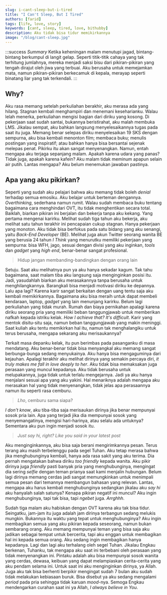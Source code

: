 ```yaml
---
slug: i-cant-sleep-but-i-tired
title: "I Can't Sleep, But I Tired"
authors: [farid]
tags: [life, love, story]
keywords: [cant, sleep, tired, love, bithubby]
description: Aku tidak bisa tidur memikirkannya
image: "/blog/cant-sleep.jpg"
---
```


:::success _Summary_
Ketika keheningan malam menutupi jagad, bintang-bintang berkumpul di langit gelap. Seperti titik-titik cahaya yang tak terhitung jumlahnya, mereka menjadi saksi bisu dari pikiran-pikiran yang tengah dirajut oleh jiwa yang terbuai. Aku berusaha untuk memejamkan mata, namun pikiran-pikiran berkecamuk di kepala, merayap seperti binatang liar yang tak terkendali.
:::

<!-- truncate -->

## Why?

Aku rasa memang setelah perkuliahan berakhir, aku merasa ada yang hilang. Stagnan kembali menghampiri dan menemani keseharianku. Walau lelah menerka, perkuliahan mengisi bagian dari diriku yang kosong. Di pekerjaan saat sudah santai, bukannya beristirahat, aku malah membuka LMS. Jikalau sempat, aku bahkan langsung menyelesaikannya tugas pada saat itu juga. Memang benar selepas diriku menyelesaikan 19 SKS dengan sempurna, aku bisa kembali menonton film; membaca buku; menulis postingan yang inspiratif; atau bahkan hanya bisa bersantai sejenak melepas penat. Pikirku itu akan sangat menyenangkan. Namun, entah mengapa aku terjaga sepanjang malam. Apakah karena udara yang panas? Tidak juga, apakah karena kafein? Aku malam tidak meminum apapun selain air putih. Lantas mengapa? Aku belum menemukan jawaban pastinya.

## Apa yang aku pikirkan?

Seperti yang sudah aku pelajari bahwa aku memang tidak boleh _denial_ terhadap semua emosiku. Aku belajar untuk berteman dengannya. _Overthinking_, sederhana namun rumit. Walau sudah membaca buku tentang bagaimana cara menghindari OVT, itu tidak menghentikan secara total. Baiklah, biarkan pikiran ini berjalan dan bekerja tanpa aku kekang. Yang pertama mengenai karirku. Melihat sudah tiga tahun aku bekerja, aku melihat satu tahun terakhir ini pencapaian cukup stagnan. Hanya pekerjaan yang monoton. Aku tidak bisa berfokus pada satu bidang yang aku senangi, yaitu _Back-End Developer_ (BE). Melihat juga akun Twitter seorang wanita BE yang berusia 24 tahun _I Think_ yang menurutku memiliki pekerjaan yang sempurna: bisa WFH, jago, sesuai dengan divisi yang aku inginkan, _tools_ dan _gadget_ yang _high end_, benar-benar sangat profesional.

> Hidup jangan membanding-bandingkan dengan orang lain

Setuju. Saat aku melihatnya pun ya aku hanya sekadar kagum. Tak tahu bagaimana, saat malam tiba aku langsung saja menginginkan posisi itu. Jadi, yasudahlah biarkan aku merasakannya tanpa berusaha untuk menghilangkannya. Barangkali bisa menjadi motivasi diriku ke depannya. Lalu apa lagi? Karena karir sangat berkaitan dengan uang tentu saja aku kembali memikirkannya. Bagaimana aku bisa meraih untuk dapat membeli kendaraan, laptop, _gadget_ yang lain menunjang karirku. Belum lagi perkuliahan yang tidak murah. Rumah dan biaya pernikahan apalagi karena diriku seorang pria yang memiliki beban tanggungjawab untuk memberikan nafkah kepada istriku kelak. _How I achieve that? It's difficult_. Karir yang mentok disitu-situ saja, namun beban tanggungjawab yang makin meninggi. Saat kuliah aku tentu memikirkan hal itu, namun tak menghalangiku untuk terus berusaha, mengapa sekarang aku merisaukannya?

Terkait masa depanku kelak, itu pun berimbas pada pasanganku di masa mendatang. Aku benar-benar tidak bisa menyangkal aku memang sangat berbunga-bunga sedang menyukainya. Aku hanya bisa mengaguminya dari kejauhan. Apalagi terakhir aku melihat dirinya yang semakin percaya diri, _it truly makes me fall in love deeply to her_. Aku tidak bisa memaksakan juga perasaan yang muncul kepadanya. Aku tidak berusaha untuk melupakannya, juga tidak untuk terlalu mengejarnya. Jadi ya aku hanya menjalani sesuai apa yang aku yakini. Hal menariknya adalah mengapa aku merasakan hal yang tidak menyenangkan, tidak jelas apa perasaannya namun itu seperti rasa cemburu.

> _Lho_, cemburu sama siapa?

_I don't know_, aku tiba-tiba saja merisaukan dirinya jika benar mempunyai sosok pria lain. Apa yang terjadi jika dia mempunyai sosok yang menyemangatinya, mengisi hari-harinya, atau selalu ada untuknya? Sementara aku pun ingin menjadi sosok itu.

> _Just say hi, right? Like you said in your latest post_

Aku menginginkannya, aku bisa saja berani mengirimkannya pesan. Terus terang aku masih terbelenggu pada segel Tuhan. Aku tetap merasa bahwa jika menghubunginya kembali, hanya ada rasa sakit yang aku terima. Dia pernah mengatakan bahwa diriku _too friendly_ kepada wanita. Aku pikir dirinya juga _friendly_ pasti banyak pria yang menghubunginya, mengingat dia sering _selfie_ dengan teman prianya saat kami menjalin hubungan. Belum lagi dirinya memang cerdas jadi sangat memungkinkan untuk menimpali semua pesan dari temannya membangun bahasan yang relevan. Lantas, mengapa aku harus kembali menghubunginya sedangkan jikalau aku _say hi_ aku hanyalah salah satunya? Kenapa pikiran negatif ini muncul? Aku ingin menghubunginya, tapi tak bisa, tapi _ngebet_ juga. _Arrghhh_.

Sudah tiga malam aku habiskan dengan OVT karena aku tak bisa tidur. Seingatku, jam-jam itu juga adalah jam dirinya terbangun sedang melukis mungkin. Bukannya itu waktu yang tepat untuk menghubunginya? Aku ingin membagikan semua yang aku pikiran kepada seseorang, namun bukan sembarang orang. Aku memang mempunyai teman yang bisa saja aku jadikan sebagai tempat untuk bercerita, tapi aku enggan untuk membagikan hal ini kepada semua orang. Aku sedang ingin membagikan hanya kepadanya. Lagi dan lagi aku terhalang oleh segel Tuhan. Jikalau Engkau berkenan, Tuhanku, tak mengapa aku saat ini terbebani oleh perasaan yang tidak menyenangkan ini. Pintaku adalah aku bisa mempunyai sosok wanita yang cerdas, dewasa, keibuan yang dapat melampiaskan cerita-cerita yang aku pendam selama ini. Untuk saat ini aku menginginkan dirinya, ya Allah. Juga aku tak bisa berhenti berpikir mengingat sudah 7 bulan aku sudah tidak melakukan kebiasaan buruk. Bisa disebut ya aku sedang mengalami _period_ pada pria sehingga tidak karuan _mood_-nya. Semoga Engkau mendengarkan curahan saat ini ya Allah, _I always believe in You_.
